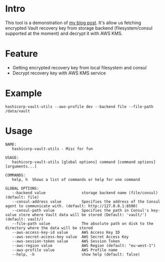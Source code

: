 Intro
====
This tool is a demonstration of [my blog post](https://dev.to/cucxabong/recover-hashicorp-vault-recovery-key-1343). It's allow us fetching encrypted Vault recovery key from storage backend (filesystem/consul supported at the moment) and decrypt it with AWS KMS.

Feature
====
* Getting encrypted recovery key from local filesystem and consul
* Decrypt recovery key with AWS KMS service

Example
=====
```
hashicorp-vault-utils --aws-profile dev --backend file --file-path /data/vault
```

Usage
====
```
NAME:
   hashicorp-vault-utils - Misc for fun

USAGE:
   hashicorp-vault-utils [global options] command [command options] [arguments...]

COMMANDS:
   help, h  Shows a list of commands or help for one command

GLOBAL OPTIONS:
   --backend value                storage backend name (file/consul) (default: file)
   --consul-address value         Specifies the address of the Consul agent to communicate with. (default: http://127.0.0.1:8500)
   --consul-path value            Specifies the path in Consul's key-value store where Vault data will be stored (Default: 'vault/') (default: vault/)
   --file-path value              The absolute path on disk to the directory where the data will be stored
   --aws-access-key-id value      AWS Access Key ID
   --aws-secret-access-key value  AWS Secret Access Key
   --aws-session-token value      AWS Session Token
   --aws-region value             AWS Region (default: "eu-west-1")
   --aws-profile value            AWS Profile name
   --help, -h                     show help (default: false)
```
